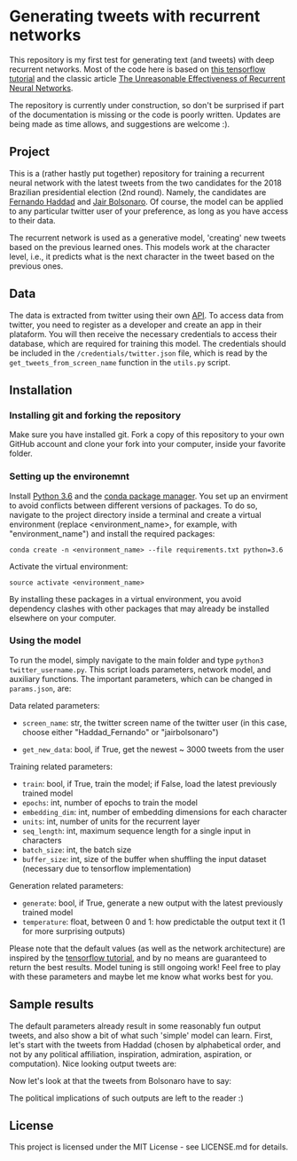 # Generating tweets with recurrent networks

This repository is my first test for generating text (and tweets) with deep recurrent networks. Most of the code here is based on [this tensorflow tutorial](https://www.tensorflow.org/tutorials/sequences/text_generation) and the classic article [The Unreasonable Effectiveness of Recurrent Neural Networks](http://karpathy.github.io/2015/05/21/rnn-effectiveness/).

The repository is currently under construction, so don't be surprised if part of the documentation is missing or the code is poorly written. Updates are being made as time allows, and suggestions are welcome :).

## Project

This is a (rather hastly put together) repository for training a recurrent neural network with the latest tweets from the two candidates for the 2018 Brazilian presidential election (2nd round). Namely, the candidates are [Fernando Haddad](https://twitter.com/Haddad_Fernando) and [Jair Bolsonaro](https://twitter.com/jairbolsonaro). Of course, the model can be applied to any particular twitter user of your preference, as long as you have access to their data. 

The recurrent network is used as a generative model, 'creating' new tweets based on the previous learned ones. This models work at the character level, i.e., it predicts what is the next character in the tweet based on the previous ones.

## Data

The data is extracted from twitter using their own [API](https://developer.twitter.com/content/developer-twitter/en.html). To access data from twitter, you need to register as a developer and create an app in their plataform. You will then receive the necessary credentials to access their database, which are required for training this model. The credentials should be included in the `/credentials/twitter.json` file, which is read by the `get_tweets_from_screen_name` function in the `utils.py` script.

## Installation 

### Installing git and forking the repository

Make sure you have installed git. Fork a copy of this repository to your own GitHub account and clone your fork into your computer, inside your favorite folder.

### Setting up the environemnt

Install [Python 3.6](https://www.python.org/) and the [conda package manager](https://conda.io/miniconda.html). You set up an envirment to avoid conflicts between different versions of packages. To do so, navigate to the project directory inside a terminal and create a virtual environment (replace <environment_name>, for example, with "environment_name") and install the required packages:

`conda create -n <environment_name> --file requirements.txt python=3.6`

Activate the virtual environment:

`source activate <environment_name>`

By installing these packages in a virtual environment, you avoid dependency clashes with other packages that may already be installed elsewhere on your computer.

### Using the model

To run the model, simply navigate to the main folder and type `python3 twitter_username.py`. This script loads parameters, network model, and auxiliary functions. The important parameters, which can be changed in `params.json`, are:

Data related parameters:

* `screen_name`: str, the twitter screen name of the twitter user (in this case, choose either "Haddad_Fernando" or "jairbolsonaro")

* `get_new_data`: bool, if True, get the newest ~ 3000 tweets from the user

Training related parameters:
* `train`: bool, if True, train the model; if False, load the latest previously trained model
* `epochs`: int, number of epochs to train the model 
* `embedding_dim`: int, number of embedding dimensions for each character
* `units`: int, number of units for the recurrent layer
* `seq_length`: int, maximum sequence length for a single input in characters
* `batch_size`: int, the batch size
* `buffer_size`: int, size of the buffer when shuffling the input dataset (necessary due to tensorflow implementation)

Generation related parameters:
* `generate`: bool, if True, generate a new output with the latest previously trained model
* `temperature`: float, between 0 and 1: how predictable the output text it (1 for more surprising outputs)

Please note that the default values (as well as the network architecture) are inspired by the [tensorflow tutorial](https://www.tensorflow.org/tutorials/sequences/text_generation), and by no means are guaranteed to return the best results. Model tuning is still ongoing work! Feel free to play with these parameters and maybe let me know what works best for you.

## Sample results

The default parameters already result in some reasonably fun output tweets, and also show a bit of what such 'simple' model can learn. First, let's start with the tweets from Haddad (chosen by alphabetical order, and not by any political affiliation, inspiration, admiration, aspiration, or computation). Nice looking output tweets are:



Now let's look at that the tweets from Bolsonaro have to say:



The political implications of such outputs are left to the reader :)

## License

This project is licensed under the MIT License - see LICENSE.md for details.
